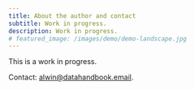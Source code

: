 ```yaml
---
title: About the author and contact
subtitle: Work in progress.
description: Work in progress.
# featured_image: /images/demo/demo-landscape.jpg
---
```


This is a work in progress.

Contact: [alwin@datahandbook.email](mailto:alwin@datahandbook.email).
